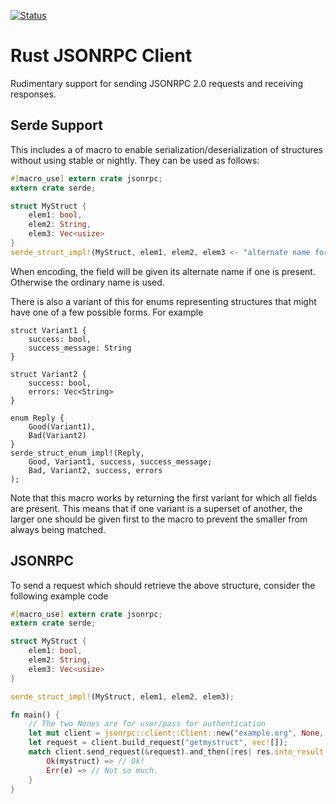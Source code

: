 [![Status](https://travis-ci.org/apoelstra/rust-jsonrpc.png?branch=master)](https://travis-ci.org/apoelstra/rust-json)

# Rust JSONRPC Client

Rudimentary support for sending JSONRPC 2.0 requests and receiving responses.

## Serde Support

This includes a of macro to enable serialization/deserialization of
structures without using stable or nightly. They can be used as follows:
```rust
#[macro_use] extern crate jsonrpc;
extern crate serde;

struct MyStruct {
    elem1: bool,
    elem2: String,
    elem3: Vec<usize>
}
serde_struct_impl!(MyStruct, elem1, elem2, elem3 <- "alternate name for elem3");
```
When encoding, the field will be given its alternate name if one is
present. Otherwise the ordinary name is used.

There is also a variant of this for enums representing structures that might
have one of a few possible forms. For example
```
struct Variant1 {
    success: bool,
    success_message: String
}

struct Variant2 {
    success: bool,
    errors: Vec<String>
}

enum Reply {
    Good(Variant1),
    Bad(Variant2)
}
serde_struct_enum_impl!(Reply,
    Good, Variant1, success, success_message;
    Bad, Variant2, success, errors
);
```
Note that this macro works by returning the first variant for which all
fields are present. This means that if one variant is a superset of another,
the larger one should be given first to the macro to prevent the smaller
from always being matched.

## JSONRPC

To send a request which should retrieve the above structure, consider the following
example code

```rust
#[macro_use] extern crate jsonrpc;
extern crate serde;

struct MyStruct {
    elem1: bool,
    elem2: String,
    elem3: Vec<usize>
}

serde_struct_impl!(MyStruct, elem1, elem2, elem3);

fn main() {
    // The two Nones are for user/pass for authentication
    let mut client = jsonrpc::client::Client::new("example.org", None, None);
    let request = client.build_request("getmystruct", vec![]);
    match client.send_request(&request).and_then(|res| res.into_result::<MyStruct>()) {
        Ok(mystruct) => // Ok!
        Err(e) => // Not so much.
    }
}

```


